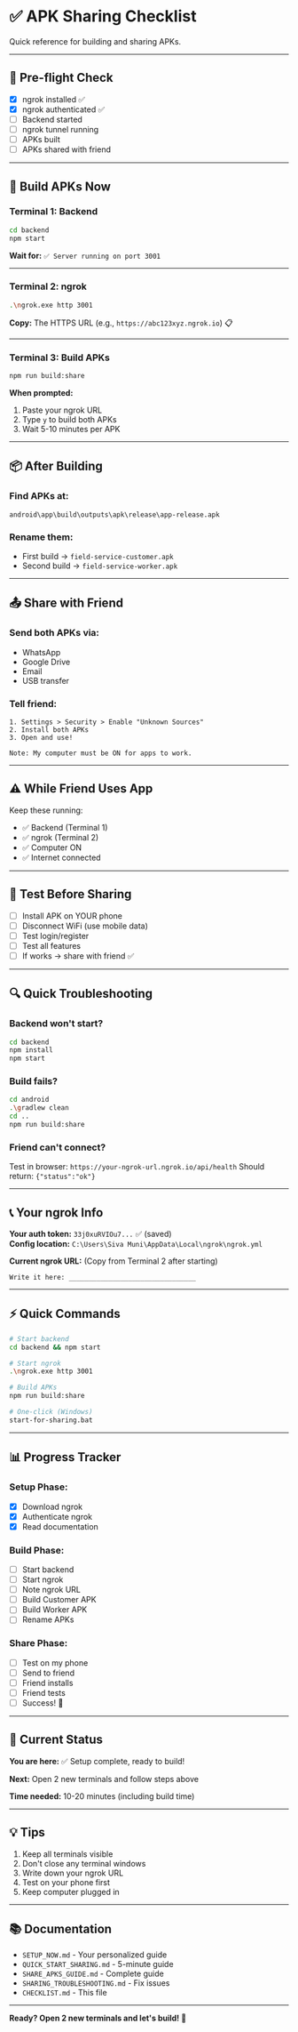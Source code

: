 # ✅ APK Sharing Checklist

Quick reference for building and sharing APKs.

---

## 🎯 Pre-flight Check

- [x] ngrok installed ✅
- [x] ngrok authenticated ✅
- [ ] Backend started
- [ ] ngrok tunnel running
- [ ] APKs built
- [ ] APKs shared with friend

---

## 🚀 Build APKs Now

### Terminal 1: Backend
```bash
cd backend
npm start
```
**Wait for:** `✅ Server running on port 3001`

---

### Terminal 2: ngrok
```bash
.\ngrok.exe http 3001
```
**Copy:** The HTTPS URL (e.g., `https://abc123xyz.ngrok.io`) 📋

---

### Terminal 3: Build APKs
```bash
npm run build:share
```
**When prompted:**
1. Paste your ngrok URL
2. Type `y` to build both APKs
3. Wait 5-10 minutes per APK

---

## 📦 After Building

### Find APKs at:
```
android\app\build\outputs\apk\release\app-release.apk
```

### Rename them:
- First build → `field-service-customer.apk`
- Second build → `field-service-worker.apk`

---

## 📤 Share with Friend

### Send both APKs via:
- WhatsApp
- Google Drive  
- Email
- USB transfer

### Tell friend:
```
1. Settings > Security > Enable "Unknown Sources"
2. Install both APKs
3. Open and use!

Note: My computer must be ON for apps to work.
```

---

## ⚠️ While Friend Uses App

Keep these running:
- ✅ Backend (Terminal 1)
- ✅ ngrok (Terminal 2)
- ✅ Computer ON
- ✅ Internet connected

---

## 🧪 Test Before Sharing

- [ ] Install APK on YOUR phone
- [ ] Disconnect WiFi (use mobile data)
- [ ] Test login/register
- [ ] Test all features
- [ ] If works → share with friend ✅

---

## 🔍 Quick Troubleshooting

### Backend won't start?
```bash
cd backend
npm install
npm start
```

### Build fails?
```bash
cd android
.\gradlew clean
cd ..
npm run build:share
```

### Friend can't connect?
Test in browser: `https://your-ngrok-url.ngrok.io/api/health`
Should return: `{"status":"ok"}`

---

## 📞 Your ngrok Info

**Your auth token:** `33j0xuRVIOu7...` ✅ (saved)  
**Config location:** `C:\Users\Siva Muni\AppData\Local\ngrok\ngrok.yml`

**Current ngrok URL:** (Copy from Terminal 2 after starting)
```
Write it here: ________________________________
```

---

## ⚡ Quick Commands

```bash
# Start backend
cd backend && npm start

# Start ngrok  
.\ngrok.exe http 3001

# Build APKs
npm run build:share

# One-click (Windows)
start-for-sharing.bat
```

---

## 📊 Progress Tracker

### Setup Phase:
- [x] Download ngrok
- [x] Authenticate ngrok
- [x] Read documentation

### Build Phase:
- [ ] Start backend
- [ ] Start ngrok
- [ ] Note ngrok URL
- [ ] Build Customer APK
- [ ] Build Worker APK
- [ ] Rename APKs

### Share Phase:
- [ ] Test on my phone
- [ ] Send to friend
- [ ] Friend installs
- [ ] Friend tests
- [ ] Success! 🎉

---

## 🎯 Current Status

**You are here:** ✅ Setup complete, ready to build!

**Next:** Open 2 new terminals and follow steps above

**Time needed:** 10-20 minutes (including build time)

---

## 💡 Tips

1. Keep all terminals visible
2. Don't close any terminal windows
3. Write down your ngrok URL
4. Test on your phone first
5. Keep computer plugged in

---

## 📚 Documentation

- `SETUP_NOW.md` - Your personalized guide
- `QUICK_START_SHARING.md` - 5-minute guide
- `SHARE_APKS_GUIDE.md` - Complete guide
- `SHARING_TROUBLESHOOTING.md` - Fix issues
- `CHECKLIST.md` - This file

---

**Ready? Open 2 new terminals and let's build! 🚀**

